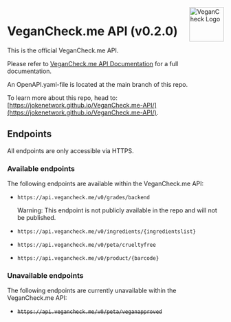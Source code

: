 <img width="80px" src="https://raw.githubusercontent.com/JokeNetwork/vegancheck.me/main/public/img/hero_icon.png" align="right" alt="VeganCheck Logo">

# VeganCheck.me API (v0.2.0)

This is the official VeganCheck.me API.

Please refer to [VeganCheck.me API Documentation](https://jokenetwork.de/vegancheck-api) for a full documentation.

An OpenAPI.yaml-file is located at the main branch of this repo. 

To learn more about this repo, head to: [https://jokenetwork.github.io/VeganCheck.me-API/](https://jokenetwork.github.io/VeganCheck.me-API/).

## Endpoints

All endpoints are only accessible via HTTPS.
    
### Available endpoints
The following endpoints are available within the VeganCheck.me API:

- `https://api.vegancheck.me/v0/grades/backend`

   Warning: This endpoint is not publicly available in the repo and will not be published.
- `https://api.vegancheck.me/v0/ingredients/{ingredientslist}`
- `https://api.vegancheck.me/v0/peta/crueltyfree`
- `https://api.vegancheck.me/v0/product/{barcode}`


### Unavailable endpoints
The following endpoints are currently unavailable within the VeganCheck.me API:
- <del>`https://api.vegancheck.me/v0/peta/veganapproved`</del>
